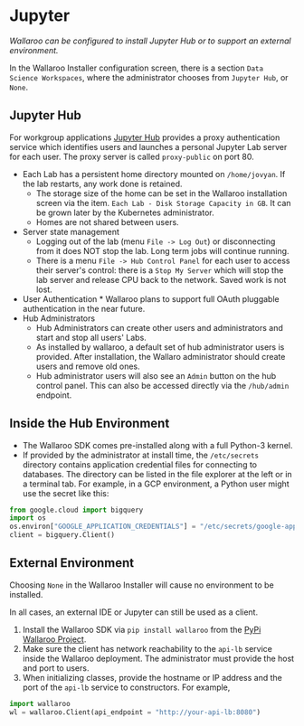 # Jupyter

_Wallaroo can be configured to install Jupyter Hub or to support an external environment._

In the Wallaroo Installer configuration screen, there is a section `Data Science Workspaces`, where the administrator chooses from `Jupyter Hub`, or `None`.

## Jupyter Hub

For workgroup applications [Jupyter Hub](https://jupyterhub.readthedocs.io/en/stable) provides a proxy authentication service which identifies users and launches a personal Jupyter Lab server for each user.  The proxy server is called `proxy-public` on port 80.

* Each Lab has a persistent home directory mounted on `/home/jovyan`. If the lab restarts, any work done is retained.
    * The storage size of the home can be set in the Wallaroo installation screen via the item. `Each Lab - Disk Storage Capacity in GB`. It can be grown later by the Kubernetes administrator.
    * Homes are not shared between users.
* Server state management
    * Logging out of the lab (menu `File -> Log Out`) or disconnecting from it does NOT stop the lab. Long term jobs will continue running.
    * There is a menu `File -> Hub Control Panel` for each user to access their server's control: there is a `Stop My Server` which will stop the lab server and release CPU back to the network. Saved work is not lost.
* User Authentication
      * Wallaroo plans to support full OAuth pluggable authentication in the near future.
* Hub Administrators
    * Hub Administrators can create other users and administrators and start and stop all users' Labs.
    * As installed by wallaroo, a default set of hub administrator users is provided. After installation, the Wallaro administrator should create users and remove old ones.
    * Hub administrator users will also see an `Admin` button on the hub control panel. This can also be accessed directly via the `/hub/admin` endpoint.

## Inside the Hub Environment

* The Wallaroo SDK comes pre-installed along with a full Python-3 kernel.
* If provided by the administrator at install time, the `/etc/secrets` directory contains application credential files for connecting to databases. The directory can be listed in the file explorer at the left or in a terminal tab. For example, in a GCP environment, a Python user might use the secret like this:

```python
from google.cloud import bigquery
import os
os.environ["GOOGLE_APPLICATION_CREDENTIALS"] = "/etc/secrets/google-application-credentials.json"
client = bigquery.Client()
```

## External Environment

Choosing `None` in the Wallaroo Installer will cause no environment to be installed.

In all cases, an external IDE or Jupyter can still be used as a client.

1. Install the Wallaroo SDK via `pip install wallaroo` from the [PyPi Wallaroo Project](https://pypi.org/project/wallaroo).
2. Make sure the client has network reachability to the `api-lb` service inside the Wallaroo deployment. The administrator must provide the host and port to users.
2. When initializing classes, provide the hostname or IP address and the port of the `api-lb` service to constructors. For example,

```python
import wallaroo
wl = wallaroo.Client(api_endpoint = "http://your-api-lb:8080")
```

